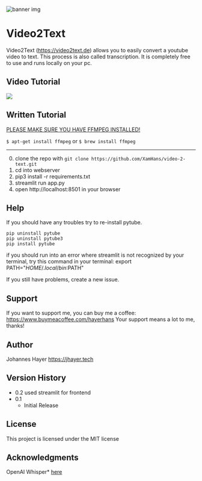 ![banner img](https://i.ibb.co/4tzG9LY/Video2-Text-Banner.png)


# Video2Text

Video2Text (https://video2text.de) allows you to easily convert a youtube video to text. This process is also called transcription.
It is completely free to use and runs locally on your pc.


## Video Tutorial

[![](https://markdown-videos-api.jorgenkh.no/youtube/b9oyBebJCK0)](https://youtu.be/b9oyBebJCK0)


## Written Tutorial

[PLEASE MAKE SURE YOU HAVE FFMPEG INSTALLED!](https://www.wikihow.com/Install-FFmpeg-on-Windows)

```$ apt-get install ffmpeg```
or
```$ brew install ffmpeg```

--------------------------------------

0. clone the repo with `git clone https://github.com/XamHans/video-2-text.git`
1. cd into webserver
2. pip3 install -r requirements.txt
3. streamlit run app.py
4. open http://localhost:8501 in your browser

## Help

If you should have any troubles try to re-install pytube.
```
pip uninstall pytube
pip uninstall pytube3
pip install pytube
```
if you should run into an error where streamlit is not recognized by your terminal, try this command in your terminal: export PATH="$HOME/.local/bin:$PATH"

If you still have problems, create a new issue.


## Support
If you want to support me, you can buy me a coffee: https://www.buymeacoffee.com/hayerhans
Your support means a lot to me, thanks!

## Author

Johannes Hayer
https://jhayer.tech

## Version History

- 0.2
  used streamlit for frontend
- 0.1
  - Initial Release

## License

This project is licensed under the MIT license

## Acknowledgments

OpenAI Whisper\* [here](https://github.com/openai/whisper)
